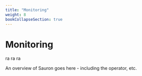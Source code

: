 ```yaml
---
title: "Monitoring"
weight: 8
bookCollapseSection: true
---
```


# Monitoring

ra ra ra

An overview of Sauron goes here - including the operator, etc.